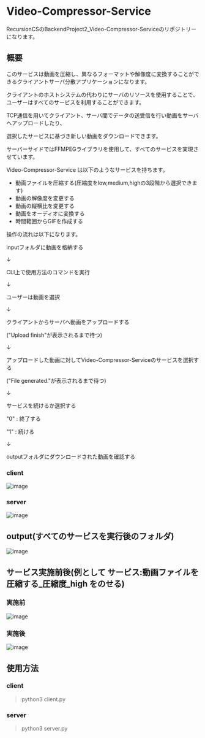 # Video-Compressor-Service
RecursionCSのBackendProject2_Video-Compressor-Serviceのリポジトリーになります。

## 概要
このサービスは動画を圧縮し、異なるフォーマットや解像度に変換することができるクライアントサーバ分散アプリケーションになります。

クライアントのホストシステムの代わりにサーバのリソースを使用することで、ユーザーはすべてのサービスを利用することができます。

TCP通信を用いてクライアント、サーバ間でデータの送受信を行い動画をサーバへアップロードしたり、

選択したサービスに基づき新しい動画をダウンロードできます。

サーバーサイドではFFMPEGライブラリを使用して、すべてのサービスを実現させています。

Video-Compressor-Service は以下のようなサービスを持ちます。
- 動画ファイルを圧縮する(圧縮度をlow,medium,highの3段階から選択できます)
- 動画の解像度を変更する
- 動画の縦横比を変更する
- 動画をオーディオに変換する
- 時間範囲からGIFを作成する


操作の流れは以下になります。

inputフォルダに動画を格納する

↓

CLI上で使用方法のコマンドを実行

↓

ユーザーは動画を選択

↓

クライアントからサーバへ動画をアップロードする

("Upload finish"が表示されるまで待つ)

↓

アップロードした動画に対してVideo-Compressor-Serviceのサービスを選択する

("File generated."が表示されるまで待つ)

↓

サービスを続けるか選択する

"0" : 終了する

"1" : 続ける

↓

outputフォルダにダウンロードされた動画を確認する

### client
![image](https://github.com/Aki158/Video-Compressor-Service/assets/119317071/8f96c6e0-80f9-48a1-9f17-0d5af6bffdfa)

### server
![image](https://github.com/Aki158/Video-Compressor-Service/assets/119317071/964ebb33-1094-4c8b-9c72-c0a7b7dad70a)

## output(すべてのサービスを実行後のフォルダ)
![image](https://github.com/Aki158/Video-Compressor-Service/assets/119317071/8a479707-2d84-4410-b7b1-5e49c66dd30c)

## サービス実施前後(例として サービス:動画ファイルを圧縮する_圧縮度_high をのせる)
### 実施前
![image](https://github.com/Aki158/Video-Compressor-Service/assets/119317071/ba663ead-75f0-4a92-b8aa-e4c469bc2680)

### 実施後
![image](https://github.com/Aki158/Video-Compressor-Service/assets/119317071/f75fcefe-cb3c-4bc8-a223-a2cadd9c5ef7)

## 使用方法
### client
>python3 client.py

### server
>python3 server.py
